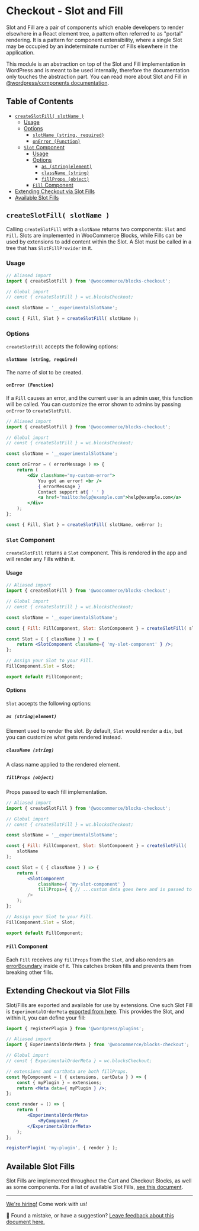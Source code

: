# Checkout - Slot and Fill <!-- omit in toc -->

Slot and Fill are a pair of components which enable developers to render elsewhere in a React element tree, a pattern often referred to as "portal" rendering. It is a pattern for component extensibility, where a single Slot may be occupied by an indeterminate number of Fills elsewhere in the application.

This module is an abstraction on top of the Slot and Fill implementation in WordPress and is meant to be used internally, therefore the documentation only touches the abstraction part. You can read more about Slot and Fill in [@wordpress/components documentation](https://github.com/WordPress/gutenberg/tree/c53d26ea79bdcb1a3007a994078e1fc9e0195466/packages/components/src/slot-fill).

## Table of Contents <!-- omit in toc -->

-   [`createSlotFill( slotName )`](#createslotfill-slotname-)
    -   [Usage](#usage)
    -   [Options](#options)
        -   [`slotName (string, required)`](#slotname-string-required)
        -   [`onError (Function)`](#onerror-function)
    -   [`Slot` Component](#slot-component)
        -   [Usage](#usage-1)
        -   [Options](#options-1)
            -   [`as (string|element)`](#as-stringelement)
            -   [`className (string)`](#classname-string)
            -   [`fillProps (object)`](#fillprops-object)
        -   [`Fill` Component](#fill-component)
-   [Extending Checkout via Slot Fills](#extending-checkout-via-slot-fills)
-   [Available Slot Fills](#available-slot-fills)

## `createSlotFill( slotName )`

Calling `createSlotFill` with a `slotName` returns two components: `Slot` and `Fill`. Slots are implemented in WooCommerce Blocks, while Fills can be used by extensions to add content within the Slot. A Slot must be called in a tree that has `SlotFillProvider` in it.

### Usage

```jsx
// Aliased import
import { createSlotFill } from '@woocommerce/blocks-checkout';

// Global import
// const { createSlotFill } = wc.blocksCheckout;

const slotName = '__experimentalSlotName';

const { Fill, Slot } = createSlotFill( slotName );
```

### Options

`createSlotFill` accepts the following options:

#### `slotName (string, required)`

The name of slot to be created.

#### `onError (Function)`

If a `Fill` causes an error, and the current user is an admin user, this function will be called. You can customize the error shown to admins by passing `onError` to `createSlotFill`.

```jsx
// Aliased import
import { createSlotFill } from '@woocommerce/blocks-checkout';

// Global import
// const { createSlotFill } = wc.blocksCheckout;

const slotName = '__experimentalSlotName';

const onError = ( errorMessage ) => {
	return (
		<div className="my-custom-error">
			You got an error! <br />
			{ errorMessage }
			Contact support at{ ' ' }
			<a href="mailto:help@example.com">help@example.com</a>
		</div>
	);
};

const { Fill, Slot } = createSlotFill( slotName, onError );
```

### `Slot` Component

`createSlotFill` returns a `Slot` component. This is rendered in the app and will render any Fills within it.

#### Usage

```jsx
// Aliased import
import { createSlotFill } from '@woocommerce/blocks-checkout';

// Global import
// const { createSlotFill } = wc.blocksCheckout;

const slotName = '__experimentalSlotName';

const { Fill: FillComponent, Slot: SlotComponent } = createSlotFill( slotName );

const Slot = ( { className } ) => {
	return <SlotComponent className={ 'my-slot-component' } />;
};

// Assign your Slot to your Fill.
FillComponent.Slot = Slot;

export default FillComponent;
```

#### Options

`Slot` accepts the following options:

##### `as (string|element)`

Element used to render the slot. By default, `Slot` would render a `div`, but you can customize what gets rendered instead.

##### `className (string)`

A class name applied to the rendered element.

##### `fillProps (object)`

Props passed to each fill implementation.

```jsx
// Aliased import
import { createSlotFill } from '@woocommerce/blocks-checkout';

// Global import
// const { createSlotFill } = wc.blocksCheckout;

const slotName = '__experimentalSlotName';

const { Fill: FillComponent, Slot: SlotComponent } = createSlotFill(
	slotName
);

const Slot = ( { className } ) => {
	return (
		<SlotComponent
			className={ 'my-slot-component' }
			fillProps={ { // ...custom data goes here and is passed to all fills } }
		/>
	);
};

// Assign your Slot to your Fill.
FillComponent.Slot = Slot;

export default FillComponent;
```

#### `Fill` Component

Each `Fill` receives any `fillProps` from the `Slot`, and also renders an [errorBoundary](https://reactjs.org/docs/error-boundaries.html) inside of it. This catches broken fills and prevents them from breaking other fills.

## Extending Checkout via Slot Fills

Slot/Fills are exported and available for use by extensions. One such Slot Fill is `ExperimentalOrderMeta` [exported from here](../components/order-meta/index.js). This provides the Slot, and within it, you can define your fill:

```jsx
import { registerPlugin } from '@wordpress/plugins';

// Aliased import
import { ExperimentalOrderMeta } from '@woocommerce/blocks-checkout';

// Global import
// const { ExperimentalOrderMeta } = wc.blocksCheckout;

// extensions and cartData are both fillProps.
const MyComponent = ( { extensions, cartData } ) => {
	const { myPlugin } = extensions;
	return <Meta data={ myPlugin } />;
};

const render = () => {
	return (
		<ExperimentalOrderMeta>
			<MyComponent />
		</ExperimentalOrderMeta>
	);
};

registerPlugin( 'my-plugin', { render } );
```

## Available Slot Fills

Slot Fills are implemented throughout the Cart and Checkout Blocks, as well as some components. For a list of available Slot Fills, [see this document](https://github.com/woocommerce/woocommerce-gutenberg-products-block/blob/trunk/docs/extensibility/available-slot-fills.md).

<!-- FEEDBACK -->
---

[We're hiring!](https://woocommerce.com/careers/) Come work with us!

🐞 Found a mistake, or have a suggestion? [Leave feedback about this document here.](https://github.com/woocommerce/woocommerce-gutenberg-products-block/issues/new?assignees=&labels=type%3A+documentation&template=--doc-feedback.md&title=Feedback%20on%20./packages/checkout/slot/README.md)
<!-- /FEEDBACK -->

